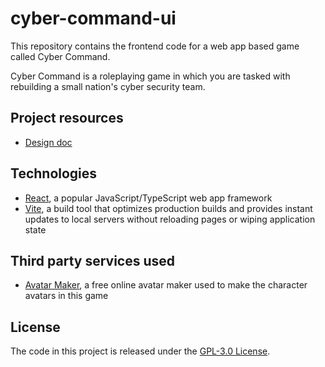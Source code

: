 # cyber-command-ui

This repository contains the frontend code for a web app based game called Cyber Command.

Cyber Command is a roleplaying game in which you are tasked with rebuilding a small nation's cyber security team.

## Project resources

* [Design doc](https://docs.google.com/document/d/1mjoG6uaqHdbwMEg5pm21HT7YGJsEqOhaRgN_B5eb3HM/edit?usp=sharing)

## Technologies

* [React](https://react.dev), a popular JavaScript/TypeScript web app framework
* [Vite](https://vite.dev), a build tool that optimizes production builds and provides instant updates to local servers without reloading pages or wiping application state

## Third party services used

* [Avatar Maker](https://avatarmaker.com), a free online avatar maker used to make the character avatars in this game

## License
The code in this project is released under the [GPL-3.0 License](LICENSE).
